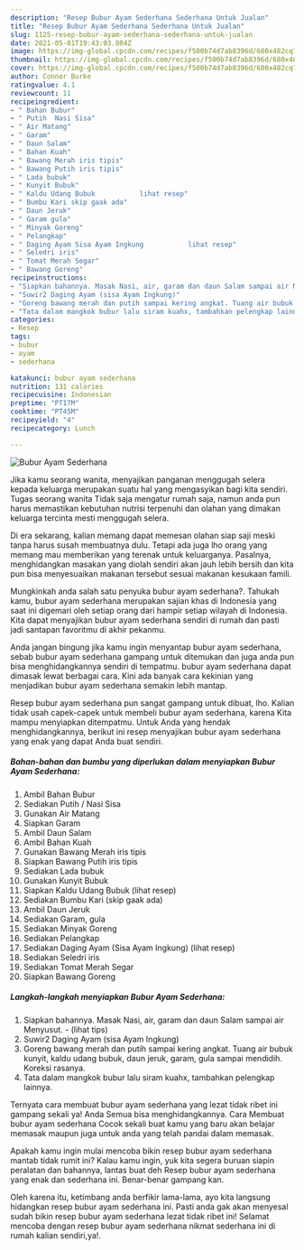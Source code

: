 ```yaml
---
description: "Resep Bubur Ayam Sederhana Sederhana Untuk Jualan"
title: "Resep Bubur Ayam Sederhana Sederhana Untuk Jualan"
slug: 1125-resep-bubur-ayam-sederhana-sederhana-untuk-jualan
date: 2021-05-01T19:43:03.804Z
image: https://img-global.cpcdn.com/recipes/f500b74d7ab8396d/680x482cq70/bubur-ayam-sederhana-foto-resep-utama.jpg
thumbnail: https://img-global.cpcdn.com/recipes/f500b74d7ab8396d/680x482cq70/bubur-ayam-sederhana-foto-resep-utama.jpg
cover: https://img-global.cpcdn.com/recipes/f500b74d7ab8396d/680x482cq70/bubur-ayam-sederhana-foto-resep-utama.jpg
author: Connor Burke
ratingvalue: 4.1
reviewcount: 11
recipeingredient:
- " Bahan Bubur"
- " Putih  Nasi Sisa"
- " Air Matang"
- " Garam"
- " Daun Salam"
- " Bahan Kuah"
- " Bawang Merah iris tipis"
- " Bawang Putih iris tipis"
- " Lada bubuk"
- " Kunyit Bubuk"
- " Kaldu Udang Bubuk           lihat resep"
- " Bumbu Kari skip gaak ada"
- " Daun Jeruk"
- " Garam gula"
- " Minyak Goreng"
- " Pelangkap"
- " Daging Ayam Sisa Ayam Ingkung           lihat resep"
- " Seledri iris"
- " Tomat Merah Segar"
- " Bawang Goreng"
recipeinstructions:
- "Siapkan bahannya. Masak Nasi, air, garam dan daun Salam sampai air Menyusut.           (lihat tips)"
- "Suwir2 Daging Ayam (sisa Ayam Ingkung)"
- "Goreng bawang merah dan putih sampai kering angkat. Tuang air bubuk kunyit, kaldu udang bubuk, daun jeruk, garam, gula sampai mendidih. Koreksi rasanya."
- "Tata dalam mangkok bubur lalu siram kuahx, tambahkan pelengkap lainnya."
categories:
- Resep
tags:
- bubur
- ayam
- sederhana

katakunci: bubur ayam sederhana 
nutrition: 131 calories
recipecuisine: Indonesian
preptime: "PT17M"
cooktime: "PT45M"
recipeyield: "4"
recipecategory: Lunch

---
```



![Bubur Ayam Sederhana](https://img-global.cpcdn.com/recipes/f500b74d7ab8396d/680x482cq70/bubur-ayam-sederhana-foto-resep-utama.jpg)

Jika kamu seorang wanita, menyajikan panganan menggugah selera kepada keluarga merupakan suatu hal yang mengasyikan bagi kita sendiri. Tugas seorang  wanita Tidak saja mengatur rumah saja, namun anda pun harus memastikan kebutuhan nutrisi terpenuhi dan olahan yang dimakan keluarga tercinta mesti menggugah selera.

Di era  sekarang, kalian memang dapat memesan olahan siap saji meski tanpa harus susah membuatnya dulu. Tetapi ada juga lho orang yang memang mau memberikan yang terenak untuk keluarganya. Pasalnya, menghidangkan masakan yang diolah sendiri akan jauh lebih bersih dan kita pun bisa menyesuaikan makanan tersebut sesuai makanan kesukaan famili. 



Mungkinkah anda salah satu penyuka bubur ayam sederhana?. Tahukah kamu, bubur ayam sederhana merupakan sajian khas di Indonesia yang saat ini digemari oleh setiap orang dari hampir setiap wilayah di Indonesia. Kita dapat menyajikan bubur ayam sederhana sendiri di rumah dan pasti jadi santapan favoritmu di akhir pekanmu.

Anda jangan bingung jika kamu ingin menyantap bubur ayam sederhana, sebab bubur ayam sederhana gampang untuk ditemukan dan juga anda pun bisa menghidangkannya sendiri di tempatmu. bubur ayam sederhana dapat dimasak lewat berbagai cara. Kini ada banyak cara kekinian yang menjadikan bubur ayam sederhana semakin lebih mantap.

Resep bubur ayam sederhana pun sangat gampang untuk dibuat, lho. Kalian tidak usah capek-capek untuk membeli bubur ayam sederhana, karena Kita mampu menyiapkan ditempatmu. Untuk Anda yang hendak menghidangkannya, berikut ini resep menyajikan bubur ayam sederhana yang enak yang dapat Anda buat sendiri.

<!--inarticleads1-->

##### Bahan-bahan dan bumbu yang diperlukan dalam menyiapkan Bubur Ayam Sederhana:

1. Ambil  Bahan Bubur
1. Sediakan  Putih / Nasi Sisa
1. Gunakan  Air Matang
1. Siapkan  Garam
1. Ambil  Daun Salam
1. Ambil  Bahan Kuah
1. Gunakan  Bawang Merah iris tipis
1. Siapkan  Bawang Putih iris tipis
1. Sediakan  Lada bubuk
1. Gunakan  Kunyit Bubuk
1. Siapkan  Kaldu Udang Bubuk           (lihat resep)
1. Sediakan  Bumbu Kari (skip gaak ada)
1. Ambil  Daun Jeruk
1. Sediakan  Garam, gula
1. Sediakan  Minyak Goreng
1. Sediakan  Pelangkap
1. Sediakan  Daging Ayam (Sisa Ayam Ingkung)           (lihat resep)
1. Sediakan  Seledri iris
1. Sediakan  Tomat Merah Segar
1. Siapkan  Bawang Goreng




<!--inarticleads2-->

##### Langkah-langkah menyiapkan Bubur Ayam Sederhana:

1. Siapkan bahannya. Masak Nasi, air, garam dan daun Salam sampai air Menyusut. -           (lihat tips)
1. Suwir2 Daging Ayam (sisa Ayam Ingkung)
1. Goreng bawang merah dan putih sampai kering angkat. Tuang air bubuk kunyit, kaldu udang bubuk, daun jeruk, garam, gula sampai mendidih. Koreksi rasanya.
1. Tata dalam mangkok bubur lalu siram kuahx, tambahkan pelengkap lainnya.




Ternyata cara membuat bubur ayam sederhana yang lezat tidak ribet ini gampang sekali ya! Anda Semua bisa menghidangkannya. Cara Membuat bubur ayam sederhana Cocok sekali buat kamu yang baru akan belajar memasak maupun juga untuk anda yang telah pandai dalam memasak.

Apakah kamu ingin mulai mencoba bikin resep bubur ayam sederhana mantab tidak rumit ini? Kalau kamu ingin, yuk kita segera buruan siapin peralatan dan bahannya, lantas buat deh Resep bubur ayam sederhana yang enak dan sederhana ini. Benar-benar gampang kan. 

Oleh karena itu, ketimbang anda berfikir lama-lama, ayo kita langsung hidangkan resep bubur ayam sederhana ini. Pasti anda gak akan menyesal sudah bikin resep bubur ayam sederhana lezat tidak ribet ini! Selamat mencoba dengan resep bubur ayam sederhana nikmat sederhana ini di rumah kalian sendiri,ya!.

